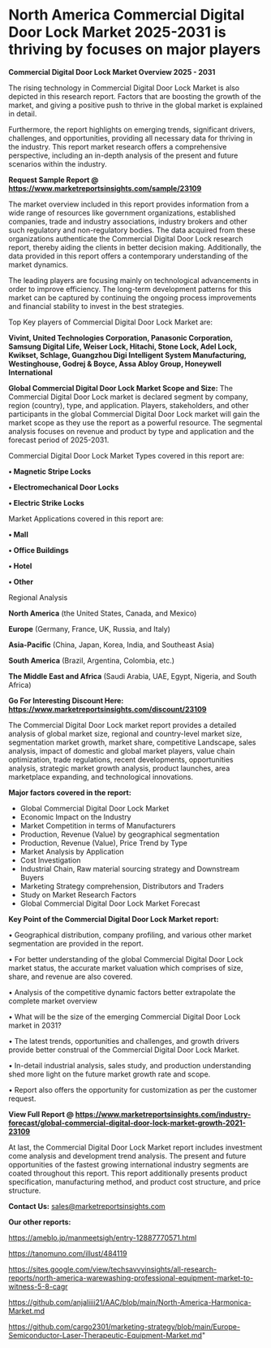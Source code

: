 # North America Commercial Digital Door Lock Market 2025-2031 is thriving by focuses on major players

<Strong> Commercial Digital Door Lock Market Overview 2025 - 2031</strong>

The rising technology in Commercial Digital Door Lock Market is also depicted in this research report. Factors that are boosting the growth of the market, and giving a positive push to thrive in the global market is explained in detail.

Furthermore, the report highlights on emerging trends, significant drivers, challenges, and opportunities, providing all necessary data for thriving in the industry. This report market research offers a comprehensive perspective, including an in-depth analysis of the present and future scenarios within the industry.

<strong>Request Sample Report @ <a href=https://www.marketreportsinsights.com/sample/23109>https://www.marketreportsinsights.com/sample/23109</a></strong>

The market overview included in this report provides information from a wide range of resources like government organizations, established companies, trade and industry associations, industry brokers and other such regulatory and non-regulatory bodies. The data acquired from these organizations authenticate the Commercial Digital Door Lock research report, thereby aiding the clients in better decision making. Additionally, the data provided in this report offers a contemporary understanding of the market dynamics.

The leading players are focusing mainly on technological advancements in order to improve efficiency. The long-term development patterns for this market can be captured by continuing the ongoing process improvements and financial stability to invest in the best strategies.

Top Key players of Commercial Digital Door Lock Market are:

<strong>Vivint, United Technologies Corporation, Panasonic Corporation, Samsung Digital Life, Weiser Lock, Hitachi, Stone Lock, Adel Lock, Kwikset, Schlage, Guangzhou Digi Intelligent System Manufacturing, Westinghouse, Godrej & Boyce, Assa Abloy Group, Honeywell International</strong>

<strong><b>Global Commercial Digital Door Lock Market Scope and Size:</b></strong>
The Commercial Digital Door Lock market is declared segment by company, region (country), type, and application. Players, stakeholders, and other participants in the global Commercial Digital Door Lock market will gain the market scope as they use the report as a powerful resource. The segmental analysis focuses on revenue and product by type and application and the forecast period of 2025-2031.

Commercial Digital Door Lock Market Types covered in this report are:

<strong>• Magnetic Stripe Locks

• Electromechanical Door Locks

• Electric Strike Locks</strong>

Market Applications covered in this report are:

<strong>• Mall

• Office Buildings

• Hotel

• Other</strong> 

Regional Analysis

<strong>North America</strong> (the United States, Canada, and Mexico)

<strong>Europe</strong> (Germany, France, UK, Russia, and Italy)

<strong>Asia-Pacific</strong> (China, Japan, Korea, India, and Southeast Asia)

<strong>South America</strong> (Brazil, Argentina, Colombia, etc.)

<strong>The Middle East and Africa</strong> (Saudi Arabia, UAE, Egypt, Nigeria, and South Africa)

<strong>Go For Interesting Discount Here: <a href=https://www.marketreportsinsights.com/discount/23109>https://www.marketreportsinsights.com/discount/23109</a></strong>

The Commercial Digital Door Lock market report provides a detailed analysis of global market size, regional and country-level market size, segmentation market growth, market share, competitive Landscape, sales analysis, impact of domestic and global market players, value chain optimization, trade regulations, recent developments, opportunities analysis, strategic market growth analysis, product launches, area marketplace expanding, and technological innovations.

<strong><b>Major factors covered in the report:</b></strong>
<ul>
  <li>Global Commercial Digital Door Lock Market </li>
  <li>Economic Impact on the Industry</li>
  <li>Market Competition in terms of Manufacturers</li>
  <li>Production, Revenue (Value) by geographical segmentation</li>
  <li>Production, Revenue (Value), Price Trend by Type</li>
  <li>Market Analysis by Application</li>
  <li>Cost Investigation</li>
  <li>Industrial Chain, Raw material sourcing strategy and Downstream Buyers</li>
  <li>Marketing Strategy comprehension, Distributors and Traders</li>
  <li>Study on Market Research Factors</li>
  <li>Global Commercial Digital Door Lock Market Forecast</li>
</ul>

<strong><b>Key Point of the Commercial Digital Door Lock Market report:</b></strong>

• Geographical distribution, company profiling, and various other market segmentation are provided in the report.

• For better understanding of the global Commercial Digital Door Lock market status, the accurate market valuation which comprises of size, share, and revenue are also covered.

• Analysis of the competitive dynamic factors better extrapolate the complete market overview

• What will be the size of the emerging Commercial Digital Door Lock market in 2031?

• The latest trends, opportunities and challenges, and growth drivers provide better construal of the Commercial Digital Door Lock Market.

• In-detail industrial analysis, sales study, and production understanding shed more light on the future market growth rate and scope.

• Report also offers the opportunity for customization as per the customer request.

<strong><b>View Full Report @ <a href=https://www.marketreportsinsights.com/industry-forecast/global-commercial-digital-door-lock-market-growth-2021-23109>https://www.marketreportsinsights.com/industry-forecast/global-commercial-digital-door-lock-market-growth-2021-23109</a></b></strong>


At last, the Commercial Digital Door Lock Market report includes investment come analysis and development trend analysis. The present and future opportunities of the fastest growing international industry segments are coated throughout this report. This report additionally presents product specification, manufacturing method, and product cost structure, and price structure.

<strong>Contact Us:</strong>
sales@marketreportsinsights.com

<strong>Our other reports:</strong>

<a href=https://ameblo.jp/manmeetsigh/entry-12887770571.html>https://ameblo.jp/manmeetsigh/entry-12887770571.html</a>

<a href=https://tanomuno.com/illust/484119>https://tanomuno.com/illust/484119</a>

<a href=https://sites.google.com/view/techsavvyinsights/all-research-reports/north-america-warewashing-professional-equipment-market-to-witness-5-8-cagr>https://sites.google.com/view/techsavvyinsights/all-research-reports/north-america-warewashing-professional-equipment-market-to-witness-5-8-cagr</a>

<a href=https://github.com/anjaliiii21/AAC/blob/main/North-America-Harmonica-Market.md>https://github.com/anjaliiii21/AAC/blob/main/North-America-Harmonica-Market.md</a>

<a href=https://github.com/cargo2301/marketing-strategy/blob/main/Europe-Semiconductor-Laser-Therapeutic-Equipment-Market.md>https://github.com/cargo2301/marketing-strategy/blob/main/Europe-Semiconductor-Laser-Therapeutic-Equipment-Market.md</a>"
